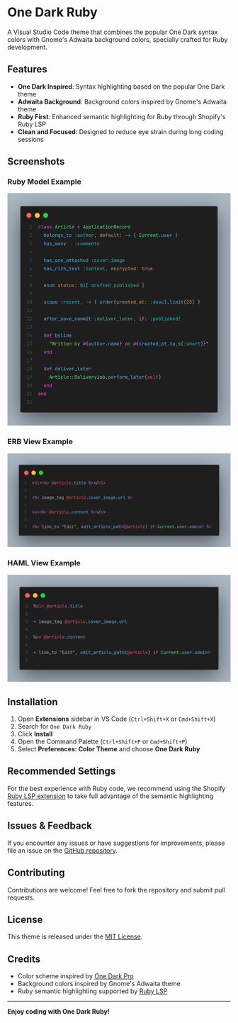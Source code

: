 # One Dark Ruby

A Visual Studio Code theme that combines the popular One Dark syntax colors with Gnome's Adwaita background colors, specially crafted for Ruby development.

## Features

- **One Dark Inspired**: Syntax highlighting based on the popular One Dark theme
- **Adwaita Background**: Background colors inspired by Gnome's Adwaita theme
- **Ruby First**: Enhanced semantic highlighting for Ruby through Shopify's Ruby LSP
- **Clean and Focused**: Designed to reduce eye strain during long coding sessions

## Screenshots

### Ruby Model Example

![Ruby Model Example](https://raw.githubusercontent.com/wilfison/one-dark-ruby/main/images/model.png)

### ERB View Example

![ERB View Example](https://raw.githubusercontent.com/wilfison/one-dark-ruby/main/images/view-erb.png)

### HAML View Example

![HAML View Example](https://raw.githubusercontent.com/wilfison/one-dark-ruby/main/images/view-haml.png)

## Installation

1. Open **Extensions** sidebar in VS Code (`Ctrl+Shift+X` or `Cmd+Shift+X`)
2. Search for `One Dark Ruby`
3. Click **Install**
4. Open the Command Palette (`Ctrl+Shift+P` or `Cmd+Shift+P`)
5. Select **Preferences: Color Theme** and choose **One Dark Ruby**

## Recommended Settings

For the best experience with Ruby code, we recommend using the Shopify [Ruby LSP extension](https://marketplace.visualstudio.com/items?itemName=Shopify.ruby-lsp) to take full advantage of the semantic highlighting features.

## Issues & Feedback

If you encounter any issues or have suggestions for improvements, please file an issue on the [GitHub repository](https://github.com/wilfison/one-dark-ruby).

## Contributing

Contributions are welcome! Feel free to fork the repository and submit pull requests.

## License

This theme is released under the [MIT License](LICENSE).

## Credits

- Color scheme inspired by [One Dark Pro](https://github.com/Binaryify/OneDark-Pro)
- Background colors inspired by Gnome's Adwaita theme
- Ruby semantic highlighting supported by [Ruby LSP](https://github.com/Shopify/ruby-lsp)

---

**Enjoy coding with One Dark Ruby!**
